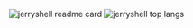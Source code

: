 <p align="center">
  <img
    src="https://github-readme-stats.vercel.app/api?username=iPlanC&count_private=true&show_icons=true&include_all_commits=true&hide_border=true&line_height=20"
    alt="jerryshell readme card" />
  <img
    src="https://github-readme-stats.vercel.app/api/top-langs/?username=iPlanC&count_private=true&show_icons=true&include_all_commits=true&hide_border=true&layout=compact"
    alt="jerryshell top langs" />
</p>
